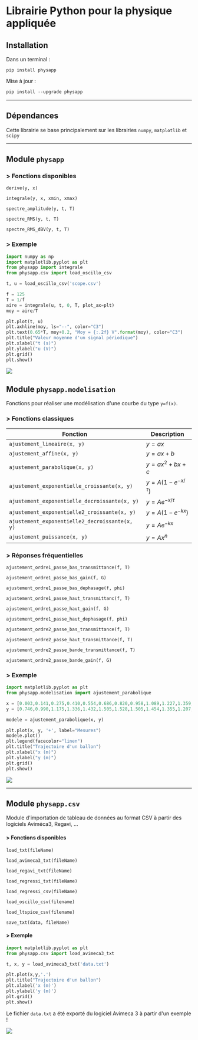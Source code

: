 # Librairie Python pour la physique appliquée

## Installation

Dans un terminal :

    pip install physapp

Mise à jour :

```python
pip install --upgrade physapp
```

---

## Dépendances

Cette librairie se base principalement sur les librairies `numpy`, `matplotlib` et `scipy`

---

## Module `physapp`

### > Fonctions disponibles

`derive(y, x)`

`integrale(y, x, xmin, xmax)`

`spectre_amplitude(y, t, T)`

`spectre_RMS(y, t, T)`

`spectre_RMS_dBV(y, t, T)`

### > Exemple

```python
import numpy as np
import matplotlib.pyplot as plt
from physapp import integrale
from physapp.csv import load_oscillo_csv

t, u = load_oscillo_csv('scope.csv')

f = 125
T = 1/f
aire = integrale(u, t, 0, T, plot_ax=plt)
moy = aire/T

plt.plot(t, u)
plt.axhline(moy, ls="--", color="C3")
plt.text(0.65*T, moy+0.2, "Moy = {:.2f} V".format(moy), color="C3")
plt.title("Valeur moyenne d'un signal périodique")
plt.xlabel("t (s)")
plt.ylabel("u (V)")
plt.grid()
plt.show()
```

![](https://david-therincourt.fr/python/pypi-physique/exemple_3.png)

## Module `physapp.modelisation`

Fonctions pour réaliser une modélisation d'une courbe du type `y=f(x)`.

### > Fonctions classiques

| Fonction                                       | Description          |
| ---------------------------------------------- | -------------------- |
| `ajustement_lineaire(x, y)`                    | $y=ax$               |
| `ajustement_affine(x, y)`                      | $y=ax+b$             |
| `ajustement_parabolique(x, y)`                 | $y=ax^2+bx+c$        |
| `ajustement_exponentielle_croissante(x, y)`    | $y=A(1-e^{-x/\tau})$ |
| `ajustement_exponentielle_decroissante(x, y)`  | $y = Ae^{-x/\tau}$   |
| `ajustement_exponentielle2_croissante(x, y)`   | $y = A(1-e^{-kx})$   |
| `ajustement_exponentielle2_decroissante(x, y)` | $y = Ae^{-kx}$       |
| `ajustement_puissance(x, y)`                   | $y=Ax^n$             |

### > Réponses fréquentielles

`ajustement_ordre1_passe_bas_transmittance(f, T)`

`ajustement_ordre1_passe_bas_gain(f, G)`

`ajustement_ordre1_passe_bas_dephasage(f, phi)`

`ajustement_ordre1_passe_haut_transmittanc(f, T)`

`ajustement_ordre1_passe_haut_gain(f, G)`

`ajustement_ordre1_passe_haut_dephasage(f, phi)`

`ajustement_ordre2_passe_bas_transmittance(f, T)`

`ajustement_ordre2_passe_haut_transmittance(f, T)`

`ajustement_ordre2_passe_bande_transmittance(f, T)`

`ajustement_ordre2_passe_bande_gain(f, G)`

### > Exemple

```python
import matplotlib.pyplot as plt
from physapp.modelisation import ajustement_parabolique

x = [0.003,0.141,0.275,0.410,0.554,0.686,0.820,0.958,1.089,1.227,1.359,1.490,1.599,1.705,1.801]
y = [0.746,0.990,1.175,1.336,1.432,1.505,1.528,1.505,1.454,1.355,1.207,1.018,0.797,0.544,0.266]

modele = ajustement_parabolique(x, y)

plt.plot(x, y, '+', label="Mesures")
modele.plot()
plt.legend(facecolor="linen")
plt.title("Trajectoire d'un ballon")
plt.xlabel("x (m)")
plt.ylabel("y (m)")
plt.grid()
plt.show()
```

![](https://david-therincourt.fr/python/pypi-physique/exemple_1.png)

---

## Module `physapp.csv`

Module d'importation de tableau de données au format CSV à partir des logiciels Aviméca3, Regavi, ...

#### > Fonctions disponibles

`load_txt(fileName)`

`load_avimeca3_txt(fileName)`  

`load_regavi_txt(fileName)`

`load_regressi_txt(fileName)`

`load_regressi_csv(fileName)`

`load_oscillo_csv(filename)`

`load_ltspice_csv(filename)`

`save_txt(data, fileName)`

#### > Exemple

```python
import matplotlib.pyplot as plt
from physapp.csv import load_avimeca3_txt

t, x, y = load_avimeca3_txt('data.txt')

plt.plot(x,y,'.')
plt.title("Trajectoire d'un ballon")
plt.xlabel('x (m)')
plt.ylabel('y (m)')
plt.grid()
plt.show()
```

Le fichier `data.txt` a été exporté du logiciel Avimeca 3 à partir d'un exemple !

![](https://david-therincourt.fr/python/pypi-physique/exemple_2.png)
